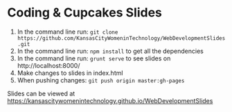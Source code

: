 # Coding & Cupcakes Slides

1. In the command line run: `git clone https://github.com/KansasCityWomeninTechnology/WebDevelopmentSlides.git`
2. In the command line run: `npm install` to get all the dependencies
3. In the command line run: `grunt serve` to see slides on http://localhost:8000/
4. Make changes to slides in index.html
5. When pushing changes: `git push origin master:gh-pages`

Slides can be viewed at https://kansascitywomenintechnology.github.io/WebDevelopmentSlides
